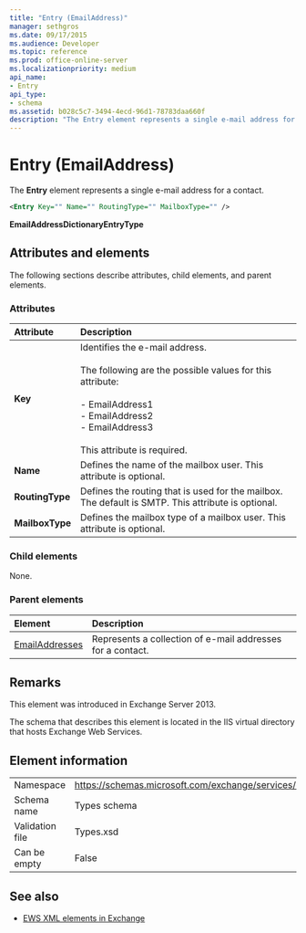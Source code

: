 ```yaml
---
title: "Entry (EmailAddress)"
manager: sethgros
ms.date: 09/17/2015
ms.audience: Developer
ms.topic: reference
ms.prod: office-online-server
ms.localizationpriority: medium
api_name:
- Entry
api_type:
- schema
ms.assetid: b028c5c7-3494-4ecd-96d1-78783daa660f
description: "The Entry element represents a single e-mail address for a contact."
---
```


# Entry (EmailAddress)

The **Entry** element represents a single e-mail address for a contact. 
  
```XML
<Entry Key="" Name="" RoutingType="" MailboxType="" />
```

**EmailAddressDictionaryEntryType**

## Attributes and elements

The following sections describe attributes, child elements, and parent elements.
  
### Attributes

|**Attribute**|**Description**|
|:-----|:-----|
|**Key** <br/> | Identifies the e-mail address.<br/><br/>The following are the possible values for this attribute:<br/><br/>-  EmailAddress1  <br/>-  EmailAddress2  <br/>-  EmailAddress3 <br/><br/>  This attribute is required.  <br/> |
|**Name** <br/> |Defines the name of the mailbox user. This attribute is optional.  <br/> |
|**RoutingType** <br/> |Defines the routing that is used for the mailbox. The default is SMTP. This attribute is optional.  <br/> |
|**MailboxType** <br/> |Defines the mailbox type of a mailbox user. This attribute is optional.  <br/> |
   
### Child elements

None.
  
### Parent elements

|**Element**|**Description**|
|:-----|:-----|
|[EmailAddresses](emailaddresses.md) <br/> |Represents a collection of e-mail addresses for a contact.  <br/> |
   
## Remarks

This element was introduced in Exchange Server 2013.
  
The schema that describes this element is located in the IIS virtual directory that hosts Exchange Web Services.
  
## Element information

|||
|:-----|:-----|
|Namespace  <br/> |https://schemas.microsoft.com/exchange/services/2006/types  <br/> |
|Schema name  <br/> |Types schema  <br/> |
|Validation file  <br/> |Types.xsd  <br/> |
|Can be empty  <br/> |False  <br/> |
   
## See also

- [EWS XML elements in Exchange](ews-xml-elements-in-exchange.md)

